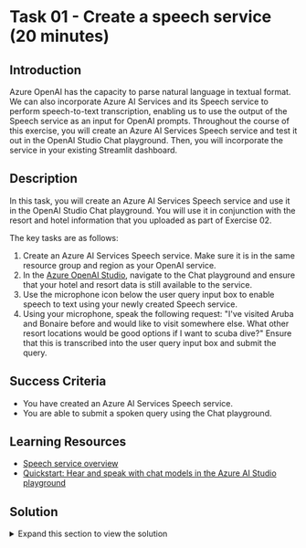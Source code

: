 # Task 01 - Create a speech service (20 minutes)

## Introduction

Azure OpenAI has the capacity to parse natural language in textual format. We can also incorporate Azure AI Services and its Speech service to perform speech-to-text transcription, enabling us to use the output of the Speech service as an input for OpenAI prompts. Throughout the course of this exercise, you will create an Azure AI Services Speech service and test it out in the OpenAI Studio Chat playground. Then, you will incorporate the service in your existing Streamlit dashboard.

## Description

In this task, you will create an Azure AI Services Speech service and use it in the OpenAI Studio Chat playground. You will use it in conjunction with the resort and hotel information that you uploaded as part of Exercise 02.

The key tasks are as follows:

1. Create an Azure AI Services Speech service. Make sure it is in the same resource group and region as your OpenAI service.
2. In the [Azure OpenAI Studio](https://oai.azure.com), navigate to the Chat playground and ensure that your hotel and resort data is still available to the service.
3. Use the microphone icon below the user query input box to enable speech to text using your newly created Speech service.
4. Using your microphone, speak the following request: "I've visited Aruba and Bonaire before and would like to visit somewhere else. What other resort locations would be good options if I want to scuba dive?" Ensure that this is transcribed into the user query input box and submit the query.

## Success Criteria

- You have created an Azure AI Services Speech service.
- You are able to submit a spoken query using the Chat playground.

## Learning Resources

- [Speech service overview](https://learn.microsoft.com/en-us/azure/ai-services/speech-service/overview)
- [Quickstart: Hear and speak with chat models in the Azure AI Studio playground](https://learn.microsoft.com/en-us/azure/ai-studio/quickstarts/hear-speak-playground)

## Solution

<details>
<summary>Expand this section to view the solution</summary>

- The steps to create an Azure AI Services Speech service in the Azure Portal are as follows:
  - Navigate to [the Azure Portal](https://portal.azure.com)
  - In the search menu, enter "Azure AI services" and select the **Azure AI services** item from the **Services** menu.
  - Choose the **Speech service** entry from the **Azure AI services** menu.
  - Select **+ Create** to create a new speech service.
  - In the Create Speech Services menu, ensure that you select the same resource group and region that you chose for your OpenAI service. Choose the **Standard S0** pricing tier for this service.
  - Select the **Review + create** button to review your choices and then choose **Create** to build the service.

    ![Settings to create a Speech service](../../media/Solution/0401_SpeechService.png)

- Navigate to the [OpenAI Studio](https://oai.azure.com) and make sure you are in the chat playground by selecting **Chat** from the **Playground** menu.
- Navigate to **Add your data (preview)** and ensure that you still have the hotel and resorts index selected as your data source. If not, review the instructions in [Exercise 02, Task 02](../02_add_chat_with_data/0202.md) to repopulate this data source.
- In the chat playground, select the microphone icon below the user query input box.

    ![Select the microphone option from the chat query menu](../../media/Solution/0401_Microphone.png)

- In the Playground Settings modal dialog, choose your speech resource from the drop-down list. Then, check the box acknowledging that spoken chat will incur usage to your subscription and enable speech to text. Select **Save** to complete the process.

    ![Choose the speech resource, acknowledge usage rules, and enable speech to text in the Playground Settings](../../media/Solution/0401_PlaygroundSettings.png)

- Select the microphone icon below the user query box. Using your microphone, speak the following request: "I've visited Aruba and Bonaire before and would like to visit somewhere else. What other resort locations would be good options if I want to scuba dive?"

    {: .note }
    > Your browser may prompt you for access to use your microphone.

</details>
